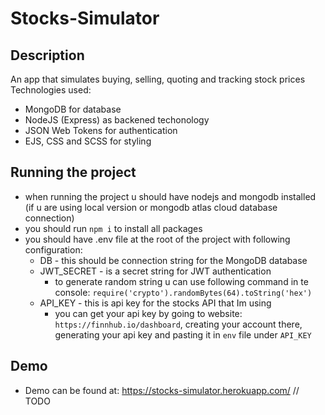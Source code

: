 # Stocks-Simulator
## Description
An app that simulates buying, selling, quoting and tracking stock prices
Technologies used:
- MongoDB for database
- NodeJS (Express) as backened techonology
- JSON Web Tokens for authentication
- EJS, CSS and SCSS for styling

## Running the project
- when running the project u should have nodejs and mongodb installed (if u are using local version or mongodb atlas cloud database connection)
- you should run ``npm i`` to install all packages
- you should have .env file at the root of the project with following configuration:
  - DB - this should be connection string for the MongoDB database
  - JWT_SECRET - is a secret string for JWT authentication
    - to generate random string u can use following command in te console: ``require('crypto').randomBytes(64).toString('hex')``
  - API_KEY - this is api key for the stocks API that Im using
    - you can get your api key by going to website: ``https://finnhub.io/dashboard``, creating  your account there, generating your api key and pasting it in `env` file under `API_KEY`
## Demo
- Demo can be found at: https://stocks-simulator.herokuapp.com/ // TODO
